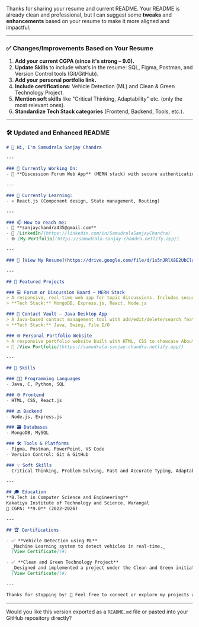 Thanks for sharing your resume and current README. Your README is already clean and professional, but I can suggest some **tweaks** and **enhancements** based on your resume to make it more aligned and impactful:

---

### ✅ **Changes/Improvements Based on Your Resume**

1. **Add your current CGPA (since it's strong – 9.0).**
2. **Update Skills** to include what’s in the resume: SQL, Figma, Postman, and Version Control tools (Git/GitHub).
3. **Add your personal portfolio link.**
4. **Include certifications**: Vehicle Detection (ML) and Clean & Green Technology Project.
5. **Mention soft skills** like "Critical Thinking, Adaptability" etc. (only the most relevant ones).
6. **Standardize Tech Stack categories** (Frontend, Backend, Tools, etc.).

---

### 🛠️ Updated and Enhanced README

```markdown
# 👋 Hi, I'm Samudrala Sanjay Chandra

---

### 🔭 Currently Working On:
- 💬 **Discussion Forum Web App** (MERN stack) with secure authentication, search, and real-time comment threads.

---

### 🌱 Currently Learning:
- ⚛️ React.js (Component design, State management, Routing)

---

### 📫 How to reach me:
- 📧 **sanjaychandra435@gmail.com**
- 🔗 [LinkedIn](https://linkedin.com/in/SamudralaSanjayChandra)
- 🌐 [My Portfolio](https://samudrala-sanjay-chandra.netlify.app/)

---

### 📄 [View My Resume](https://drive.google.com/file/d/1s5nJRlX8E2UbClaRHOiEeEs_FWixlhHo/view?usp=drivesdk)

---

## 🚀 Featured Projects

### 💻 Forum or Discussion Board – MERN Stack
> A responsive, real-time web app for topic discussions. Includes secure login, topic search, and comment threads.  
> **Tech Stack:** MongoDB, Express.js, React, Node.js

### 📇 Contact Vault – Java Desktop App
> A Java-based contact management tool with add/edit/delete/search features and file storage using Java Swing.  
> **Tech Stack:** Java, Swing, File I/O

### 🌐 Personal Portfolio Website
> A responsive portfolio website built with HTML, CSS to showcase About Me, Projects, Resume, and Certifications.  
> 🔗 [View Portfolio](https://samudrala-sanjay-chandra.netlify.app/)

---

## 🧠 Skills

### 👨‍💻 Programming Languages
- Java, C, Python, SQL

### 🌐 Frontend
- HTML, CSS, React.js

### 🔙 Backend
- Node.js, Express.js

### 🗃️ Databases
- MongoDB, MySQL

### 🛠️ Tools & Platforms
- Figma, Postman, PowerPoint, VS Code  
- Version Control: Git & GitHub

### 💡 Soft Skills
- Critical Thinking, Problem-Solving, Fast and Accurate Typing, Adaptability

---

## 🎓 Education
**B.Tech in Computer Science and Engineering**  
Kakatiya Institute of Technology and Science, Warangal  
📌 CGPA: **9.0** (2022–2026)

---

## 🏆 Certifications

- ✅ **Vehicle Detection using ML**  
  _Machine Learning system to detect vehicles in real-time._  
  [View Certificate](#)

- ✅ **Clean and Green Technology Project**  
  _Designed and implemented a project under the Clean and Green initiative._  
  [View Certificate](#)

---

Thanks for stopping by! 🌟 Feel free to connect or explore my projects above 👆
```

---

Would you like this version exported as a `README.md` file or pasted into your GitHub repository directly?
